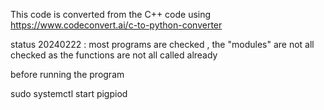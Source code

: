 This code is converted from the C++ code 
using
https://www.codeconvert.ai/c-to-python-converter

status  20240222   :  most programs are checked , the "modules" are not all checked as the functions are not all called already 


before running the program 

sudo systemctl start pigpiod 


